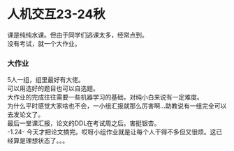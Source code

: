 # 人机交互23-24秋
课是纯纯水课。但由于同学们逃课太多，经常点到。  
没有考试，就一个大作业。  
### 大作业
5人一组，组里最好有大佬。  
可以用选好的题目也可以自选题。  
大作业的完成往往需要一些机器学习的基础，对纯小白来说有一定难度。  
为什么平时感觉大家啥也不会，一小组汇报就那么厉害啊...助教说有一组完全可以去发论文了。  
最后一堂课汇报，论文的DDL在考试周之后。害挺银杏。  
-1.24-
今天才把论文搞完。哎呀小组作业就是让每个人干得不多但又很烦。这已经算是理想状态了。。。  